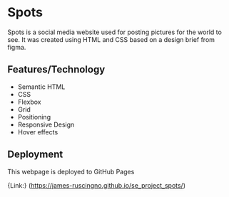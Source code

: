 # Spots

Spots is a social media website used for posting pictures for the world to see. It was created using HTML and CSS based on a design brief from figma.

## Features/Technology

- Semantic HTML
- CSS
- Flexbox
- Grid
- Positioning
- Responsive Design
- Hover effects

## Deployment

This webpage is deployed to GitHub Pages

{Link:} (https://james-ruscingno.github.io/se_project_spots/)
